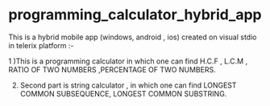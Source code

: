# programming_calculator_hybrid_app

This is a hybrid mobile app (windows, android , ios) created on visual stdio in telerix platform :-

1 )This is a programming calculator in which one can find H.C.F , L.C.M , RATIO OF TWO NUMBERS ,PERCENTAGE OF TWO NUMBERS.

2) Second part is string calculator , in which one can find LONGEST COMMON SUBSEQUENCE, LONGEST COMMON SUBSTRING.

